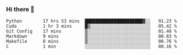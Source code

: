 ### Hi there 👋

<!--START_SECTION:waka-->

```text
Python        17 hrs 53 mins  ██████████████████████▓░░   91.23 %
Cuda          1 hr 3 mins     █▒░░░░░░░░░░░░░░░░░░░░░░░   05.42 %
Git Config    17 mins         ▒░░░░░░░░░░░░░░░░░░░░░░░░   01.48 %
Markdown      9 mins          ▒░░░░░░░░░░░░░░░░░░░░░░░░   00.83 %
Makefile      8 mins          ▒░░░░░░░░░░░░░░░░░░░░░░░░   00.76 %
C             1 min           ░░░░░░░░░░░░░░░░░░░░░░░░░   00.16 %
```

<!--END_SECTION:waka-->
